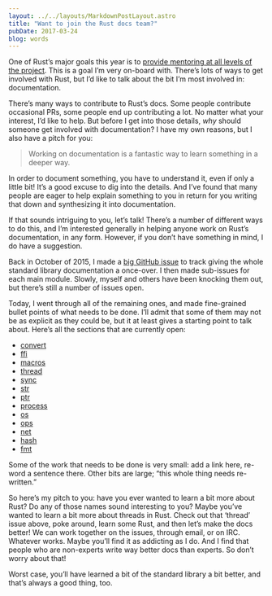```yaml
---
layout: ../../layouts/MarkdownPostLayout.astro
title: "Want to join the Rust docs team?"
pubDate: 2017-03-24
blog: words
---
```



One of Rust’s major goals this year is to [provide mentoring at all levels of the project](https://github.com/rust-lang/rust-roadmap/issues/13). This is a goal I’m very on-board with. There’s lots of ways to get involved with Rust, but I’d like to talk about the bit I’m most involved in: documentation.

There’s many ways to contribute to Rust’s docs. Some people contribute occasional PRs, some people end up contributing a lot. No matter what your interest, I’d like to help. But before I get into those details, *why* should someone get involved with documentation? I have my own reasons, but I also have a pitch for you:

> Working on documentation is a fantastic way to learn something in a deeper way.
> 

In order to document something, you have to understand it, even if only a little bit! It’s a good excuse to dig into the details. And I’ve found that many people are eager to help explain something to you in return for you writing that down and synthesizing it into documentation.

If that sounds intriguing to you, let’s talk! There’s a number of different ways to do this, and I’m interested generally in helping anyone work on Rust’s documentation, in any form. However, if you don’t have something in mind, I do have a suggestion.

Back in October of 2015, I made a [big GitHub issue](https://github.com/rust-lang/rust/issues/29329) to track giving the whole standard library documentation a once-over. I then made sub-issues for each main module. Slowly, myself and others have been knocking them out, but there’s still a number of issues open.

Today, I went through all of the remaining ones, and made fine-grained bullet points of what needs to be done. I’ll admit that some of them may not be as explicit as they could be, but it at least gives a starting point to talk about. Here’s all the sections that are currently open:

- [convert](https://github.com/rust-lang/rust/issues/29349)
- [ffi](https://github.com/rust-lang/rust/issues/29354)
- [macros](https://github.com/rust-lang/rust/issues/29381)
- [thread](https://github.com/rust-lang/rust/issues/29378)
- [sync](https://github.com/rust-lang/rust/issues/29377)
- [str](https://github.com/rust-lang/rust/issues/29375)
- [ptr](https://github.com/rust-lang/rust/issues/29371)
- [process](https://github.com/rust-lang/rust/issues/29370)
- [os](https://github.com/rust-lang/rust/issues/29367)
- [ops](https://github.com/rust-lang/rust/issues/29365)
- [net](https://github.com/rust-lang/rust/issues/29363)
- [hash](https://github.com/rust-lang/rust/issues/29357)
- [fmt](https://github.com/rust-lang/rust/issues/29355)

Some of the work that needs to be done is very small: add a link here, re-word a sentence there. Other bits are large; “this whole thing needs re-written.”

So here’s my pitch to you: have you ever wanted to learn a bit more about Rust? Do any of those names sound interesting to you? Maybe you’ve wanted to learn a bit more about threads in Rust. Check out that ‘thread’ issue above, poke around, learn some Rust, and then let’s make the docs better! We can work together on the issues, through email, or on IRC. Whatever works. Maybe you’ll find it as addicting as I do. And I find that people who are non-experts write way better docs than experts. So don’t worry about that!

Worst case, you’ll have learned a bit of the standard library a bit better, and that’s always a good thing, too.
